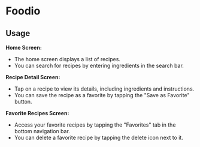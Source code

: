 # Foodio

## Usage

**Home Screen:**
- The home screen displays a list of recipes.
- You can search for recipes by entering ingredients in the search bar.

**Recipe Detail Screen:**
- Tap on a recipe to view its details, including ingredients and instructions.
- You can save the recipe as a favorite by tapping the "Save as Favorite" button.

**Favorite Recipes Screen:**
- Access your favorite recipes by tapping the "Favorites" tab in the bottom navigation bar.
- You can delete a favorite recipe by tapping the delete icon next to it.
